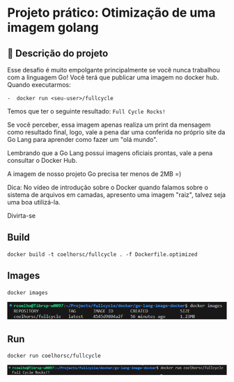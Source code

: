 # Projeto prático: Otimização de uma imagem golang

## 🌱 Descrição do projeto 

Esse desafio é muito empolgante principalmente se você nunca trabalhou com a linguagem Go!
Você terá que publicar uma imagem no docker hub. Quando executarmos:

    -  docker run <seu-user>/fullcycle

Temos que ter o seguinte resultado: `Full Cycle Rocks!`

Se você perceber, essa imagem apenas realiza um print da mensagem como resultado final, logo, vale a pena dar uma conferida no próprio site da Go Lang para aprender como fazer um "olá mundo".

Lembrando que a Go Lang possui imagens oficiais prontas, vale a pena consultar o Docker Hub.

A imagem de nosso projeto Go precisa ter menos de 2MB =)

Dica: No vídeo de introdução sobre o Docker quando falamos sobre o sistema de arquivos em camadas, apresento uma imagem "raiz", talvez seja uma boa utilizá-la.

Divirta-se

## Build 

```
docker build -t coelhorsc/fullcycle . -f Dockerfile.optimized
```

## Images
```
docker images
```
![](image/image.png)

## Run

```
docker run coelhorsc/fullcycle
```
![](image/run.png)

